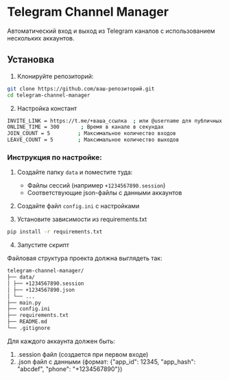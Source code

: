 # Telegram Channel Manager

Автоматический вход и выход из Telegram каналов с использованием нескольких аккаунтов.

## Установка

1. Клонируйте репозиторий:
```bash
git clone https://github.com/ваш-репозиторий.git
cd telegram-channel-manager
```

2. Настройка констант

```bash
INVITE_LINK = https://t.me/+ваша_ссылка  ; или @username для публичных каналов
ONLINE_TIME = 300       ; Время в канале в секундах
JOIN_COUNT = 5         ; Максимальное количество входов
LEAVE_COUNT = 5        ; Максимальное количество выходов
```

### Инструкция по настройке:

1. Создайте папку `data` и поместите туда:
   - Файлы сессий (например `+1234567890.session`)
   - Соответствующие json-файлы с данными аккаунтов

2. Создайте файл `config.ini` с настройками

3. Установите зависимости из requirements.txt

```bash
pip install -r requirements.txt
```

4. Запустите скрипт

Файловая структура проекта должна выглядеть так:

```bash
telegram-channel-manager/
├── data/
│ ├── +1234567890.session
│ ├── +1234567890.json
│ └── ...
├── main.py
├── config.ini
├── requirements.txt
├── README.md
└── .gitignore
```

Для каждого аккаунта должен быть:
1. .session файл (создается при первом входе)
2. .json файл с данными (формат: {"app_id": 12345, "app_hash": "abcdef", "phone": "+1234567890"})